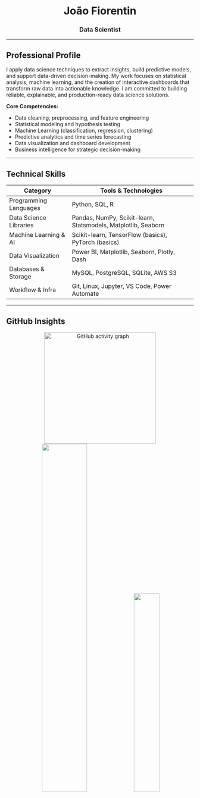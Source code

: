 <h1 align="center">João Fiorentin</h1>  
<h3 align="center">Data Scientist</h3>  

---

## Professional Profile  

I apply data science techniques to extract insights, build predictive models, and support data-driven decision-making. My work focuses on statistical analysis, machine learning, and the creation of interactive dashboards that transform raw data into actionable knowledge. I am committed to building reliable, explainable, and production-ready data science solutions.  

**Core Competencies:**  
- Data cleaning, preprocessing, and feature engineering  
- Statistical modeling and hypothesis testing  
- Machine Learning (classification, regression, clustering)  
- Predictive analytics and time series forecasting  
- Data visualization and dashboard development  
- Business intelligence for strategic decision-making  

---

## Technical Skills  

| Category                  | Tools & Technologies                                                  |
|---------------------------|----------------------------------------------------------------------|
| Programming Languages     | Python, SQL, R                                                       |
| Data Science Libraries    | Pandas, NumPy, Scikit-learn, Statsmodels, Matplotlib, Seaborn        |
| Machine Learning & AI     | Scikit-learn, TensorFlow (basics), PyTorch (basics)                  |
| Data Visualization        | Power BI, Matplotlib, Seaborn, Plotly, Dash                         |
| Databases & Storage       | MySQL, PostgreSQL, SQLite, AWS S3                                    |
| Workflow & Infra          | Git, Linux, Jupyter, VS Code, Power Automate                        |

---

## GitHub Insights  

<p align="center">
  <img src="https://github-readme-activity-graph.vercel.app/graph?username=joaofiorentin&radius=16&theme=nightowl&area=true&order=5&bg_color=blue&point=blue&hide_border=true&hide_title=true" height="300" alt="GitHub activity graph" />
  <img src="https://github-readme-stats.vercel.app/api?username=joaofiorentin&show_icons=true&theme=github_dark" width="49%" />
  <img src="https://github-readme-stats.vercel.app/api/top-langs/?username=joaofiorentin&layout=compact&theme=github_dark" width="37%" />
</p>
